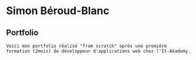# Simon Béroud-Blanc
## Portfolio

    Voici mon portfolio réalisé "from scratch" après une première formation (2mois) de développeur d'applications web chez l'It-Akademy.
